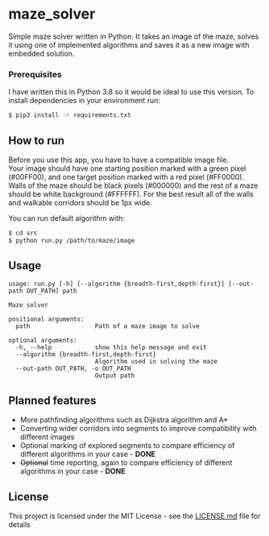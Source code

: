 # maze_solver
Simple maze solver written in Python. It takes an image of the maze, solves it using one of implemented algorithms and saves it as a new image with embedded solution. 

### Prerequisites
I have written this in Python 3.8 so it would be ideal to use this version.
To install dependencies in your environment run:

```bash
$ pip3 install -r requirements.txt
```

## How to run
Before you use this app, you have to have a compatible image file.  
Your image should have one starting position marked with a green pixel (#00FF00), 
and one target position marked with a red pixel (#FF0000). 
Walls of the maze should be black pixels (#000000) 
and the rest of a maze should be white background (#FFFFFF). 
For the best result all of the walls and walkable corridors should be 1px wide.  
  
 
You can run default algorithm with:

```bash
$ cd src
$ python run.py /path/to/maze/image
```


## Usage
    usage: run.py [-h] [--algorithm {breadth-first,depth-first}] [--out-path OUT_PATH] path

    Maze solver
    
    positional arguments:
      path                  Path of a maze image to solve
    
    optional arguments:
      -h, --help            show this help message and exit
      --algorithm {breadth-first,depth-first}
                            Algorithm used in solving the maze
      --out-path OUT_PATH, -o OUT_PATH
                            Output path
                            
## Planned features

* More pathfinding algorithms such as Dijkstra algorithm and A*
* Converting wider corridors into segments to improve compatibility with different images
* Optional marking of explored segments to compare efficiency of different algorithms in your case - **DONE**
* ~~Optional~~ time reporting, again to compare efficiency of different algorithms in your case - **DONE**

## License

This project is licensed under the MIT License - see the [LICENSE.md](LICENSE.md) file for details